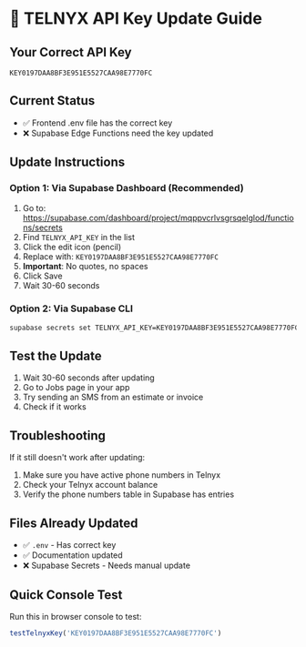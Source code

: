 # 🔧 TELNYX API Key Update Guide

## Your Correct API Key
```
KEY0197DAA8BF3E951E5527CAA98E7770FC
```

## Current Status
- ✅ Frontend .env file has the correct key
- ❌ Supabase Edge Functions need the key updated

## Update Instructions

### Option 1: Via Supabase Dashboard (Recommended)
1. Go to: https://supabase.com/dashboard/project/mqppvcrlvsgrsqelglod/functions/secrets
2. Find `TELNYX_API_KEY` in the list
3. Click the edit icon (pencil)
4. Replace with: `KEY0197DAA8BF3E951E5527CAA98E7770FC`
5. **Important**: No quotes, no spaces
6. Click Save
7. Wait 30-60 seconds

### Option 2: Via Supabase CLI
```bash
supabase secrets set TELNYX_API_KEY=KEY0197DAA8BF3E951E5527CAA98E7770FC --project-ref mqppvcrlvsgrsqelglod
```

## Test the Update
1. Wait 30-60 seconds after updating
2. Go to Jobs page in your app
3. Try sending an SMS from an estimate or invoice
4. Check if it works

## Troubleshooting
If it still doesn't work after updating:
1. Make sure you have active phone numbers in Telnyx
2. Check your Telnyx account balance
3. Verify the phone numbers table in Supabase has entries

## Files Already Updated
- ✅ `.env` - Has correct key
- ✅ Documentation updated
- ❌ Supabase Secrets - Needs manual update

## Quick Console Test
Run this in browser console to test:
```javascript
testTelnyxKey('KEY0197DAA8BF3E951E5527CAA98E7770FC')
```
